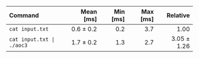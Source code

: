 | Command | Mean [ms] | Min [ms] | Max [ms] | Relative |
|:---|---:|---:|---:|---:|
| `cat input.txt` | 0.6 ± 0.2 | 0.2 | 3.7 | 1.00 |
| `cat input.txt \| ./aoc3` | 1.7 ± 0.2 | 1.3 | 2.7 | 3.05 ± 1.26 |
